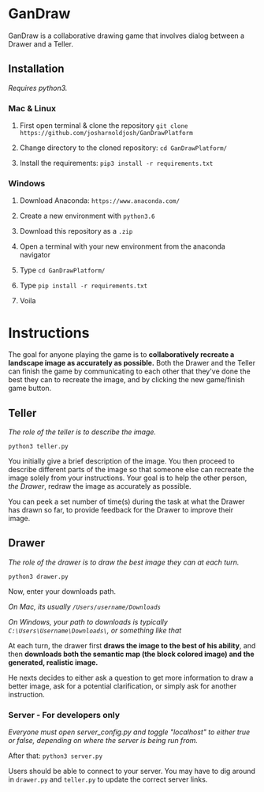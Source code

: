 # GanDraw
GanDraw is a collaborative drawing game that involves dialog between a Drawer and a Teller. 

## Installation

*Requires python3.*

### Mac & Linux

1. First open terminal & clone the repository
    `git clone https://github.com/josharnoldjosh/GanDrawPlatform`

2. Change directory to the cloned repository:
    `cd GanDrawPlatform/`

3. Install the requirements:
    `pip3 install -r requirements.txt`

### Windows

1. Download Anaconda: `https://www.anaconda.com/`

2. Create a new environment with `python3.6`

3. Download this repository as a `.zip`

4. Open a terminal with your new environment from the anaconda navigator

5. Type `cd GanDrawPlatform/`

6. Type `pip install -r requirements.txt`

7. Voila

# Instructions

The goal for anyone playing the game is to **collaboratively recreate a landscape image as accurately as possible.** Both the Drawer and the Teller can finish the game by communicating to each other that they've done the best they can to recreate the image, and by clicking the new game/finish game button.

## Teller
*The role of the teller is to describe the image.*

`python3 teller.py`

You initially give a brief description of the image. You then proceed to describe different parts of the image so that someone else can recreate the image solely from your instructions. Your goal is to help the other person, *the Drawer*, redraw the image as accurately as possible.

You can peek a set number of time(s) during the task at what the Drawer has drawn so far, to provide feedback for the Drawer to improve their image.

## Drawer
*The role of the drawer is to draw the best image they can at each turn.*

`python3 drawer.py`

Now, enter your downloads path.

*On Mac, its usually `/Users/username/Downloads`*

*On Windows, your path to downloads is typically `C:\Users\Username\Downloads\`, or something like that*

At each turn, the drawer first **draws the image to the best of his ability**, and then **downloads both the semantic map (the block colored image) and the generated, realistic image.** 

He nexts decides to either ask a question to get more information to draw a better image, ask for a potential clarification, or simply ask for another instruction.

### Server - For developers only
*Everyone must open server_config.py and toggle "localhost" to either true or false, depending on where the server is being run from.*

After that: `python3 server.py`

Users should be able to connect to your server. You may have to dig around in `drawer.py` and `teller.py` to update the correct server links.
